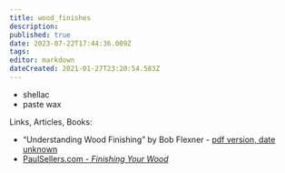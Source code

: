 ```yaml
---
title: wood_finishes
description: 
published: true
date: 2023-07-22T17:44:36.009Z
tags: 
editor: markdown
dateCreated: 2021-01-27T23:20:54.583Z
---
```


- shellac
- paste wax

Links, Articles, Books:
- “Understanding Wood Finishing” by Bob Flexner - [pdf version, date unknown](http://woodtools.nov.ru/books/Understanding_Wood_Finishes.pdf)
- [PaulSellers.com - *Finishing Your Wood*](https*://paulsellers.com/2019/11/finishing-your-wood/)